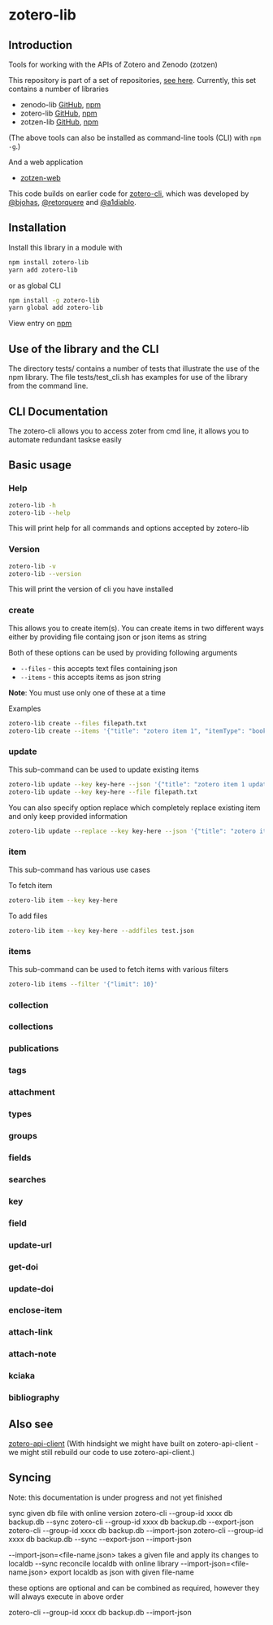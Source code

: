 # zotero-lib

## Introduction

Tools for working with the APIs of Zotero and Zenodo (zotzen)

This repository is part of a set of repositories, [see here](https://github.com/orgs/OpenDevEd/teams/zotzen-team/repositories). Currently, this set contains a number of libraries

- zenodo-lib [GitHub](https://github.com/opendeved/zenodo-lib), [npm](https://www.npmjs.com/package/zenodo-lib)
- zotero-lib [GitHub](https://github.com/opendeved/zotero-lib), [npm](https://www.npmjs.com/package/zotero-lib)
- zotzen-lib [GitHub](https://github.com/opendeved/zotzen-lib), [npm](https://www.npmjs.com/package/zotzen-lib)

(The above tools can also be installed as command-line tools (CLI) with `npm -g`.)

And a web application

- [zotzen-web](https://github.com/opendeved/zotzen-web)

This code builds on earlier code for [zotero-cli](https://github.com/OpenDevEd/zotero-cli), which was developed by [@bjohas](https://github.com/bjohas), [@retorquere](https://github.com/retorquere) and [@a1diablo](https://github.com/a1diablo).

## Installation

Install this library in a module with

```bash
npm install zotero-lib
yarn add zotero-lib
```

or as global CLI

```bash
npm install -g zotero-lib
yarn global add zotero-lib
```

View entry on [npm](https://www.npmjs.com/package/zotero-lib)

## Use of the library and the CLI

The directory tests/ contains a number of tests that illustrate the
use of the npm library. The file tests/test_cli.sh has examples for
use of the library from the command line.

## CLI Documentation

The zotero-cli allows you to access zoter from cmd line, it allows you to automate redundant taskse easily

## Basic usage

### Help

```bash
zotero-lib -h
zotero-lib --help
```

This will print help for all commands and options accepted by zotero-lib

### Version

```bash
zotero-lib -v
zotero-lib --version
```

This will print the version of cli you have installed

### create

This allows you to create item(s). You can create items in two different ways either by providing file containg json or json items as string

Both of these options can be used by providing following arguments

- `--files` - this accepts text files containing json
- `--items` - this accepts items as json string

**Note**: You must use only one of these at a time

Examples

```bash
zotero-lib create --files filepath.txt
zotero-lib create --items '{"title": "zotero item 1", "itemType": "book"}' '{"title": "zotero item 2", "itemType": "book"}'
```

### update

This sub-command can be used to update existing items

```bash
zotero-lib update --key key-here --json '{"title": "zotero item 1 updat", "itemType": "book"}'
zotero-lib update --key key-here --file filepath.txt
```

You can also specify option replace which completely replace existing item and only keep provided information

```bash
zotero-lib update --replace --key key-here --json '{"title": "zotero item 1 updat", "itemType": "book"}'
```

### item

This sub-command has various use cases

To fetch item

```bash
zotero-lib item --key key-here
```

To add files

```bash
zotero-lib item --key key-here --addfiles test.json
```

### items

This sub-command can be used to fetch items with various filters

```bash
zotero-lib items --filter '{"limit": 10}'
```

### collection

### collections

### publications

### tags

### attachment

### types

### groups

### fields

### searches

### key

### field

### update-url

### get-doi

### update-doi

### enclose-item

### attach-link

### attach-note

### kciaka

### bibliography

## Also see

[zotero-api-client](https://github.com/tnajdek/zotero-api-client) (With hindsight we might have built on zotero-api-client - we might still rebuild our code to use zotero-api-client.)

## Syncing

Note: this documentation is under progress and not yet finished

sync given db file with online version
zotero-cli --group-id xxxx db backup.db --sync
zotero-cli --group-id xxxx db backup.db --export-json
zotero-cli --group-id xxxx db backup.db --import-json
zotero-cli --group-id xxxx db backup.db --sync --export-json --import-json

--import-json=<file-name.json> takes a given file and apply its changes to localdb
--sync reconcile localdb with online library
--import-json=<file-name.json> export localdb as json with given file-name

these options are optional and can be combined as required, however they will always execute in above order

zotero-cli --group-id xxxx db backup.db --import-json

